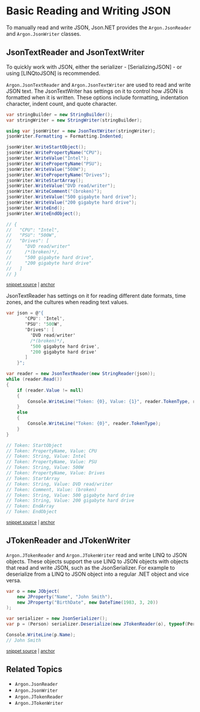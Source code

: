 # Basic Reading and Writing JSON

To manually read and write JSON, Json.NET provides the `Argon.JsonReader` and `Argon.JsonWriter` classes.


## JsonTextReader and JsonTextWriter

To quickly work with JSON, either the serializer - [SerializingJSON] - or using [LINQtoJSON] is recommended.

`Argon.JsonTextReader` and `Argon.JsonTextWriter` are used to read and write JSON text. The JsonTextWriter has settings on it to control how JSON is formatted when it is written. These options include formatting, indentation character, indent count, and quote character.

<!-- snippet: ReadingAndWritingJsonText -->
<a id='snippet-readingandwritingjsontext'></a>
```cs
var stringBuilder = new StringBuilder();
var stringWriter = new StringWriter(stringBuilder);

using var jsonWriter = new JsonTextWriter(stringWriter);
jsonWriter.Formatting = Formatting.Indented;

jsonWriter.WriteStartObject();
jsonWriter.WritePropertyName("CPU");
jsonWriter.WriteValue("Intel");
jsonWriter.WritePropertyName("PSU");
jsonWriter.WriteValue("500W");
jsonWriter.WritePropertyName("Drives");
jsonWriter.WriteStartArray();
jsonWriter.WriteValue("DVD read/writer");
jsonWriter.WriteComment("(broken)");
jsonWriter.WriteValue("500 gigabyte hard drive");
jsonWriter.WriteValue("200 gigabyte hard drive");
jsonWriter.WriteEnd();
jsonWriter.WriteEndObject();

// {
//   "CPU": "Intel",
//   "PSU": "500W",
//   "Drives": [
//     "DVD read/writer"
//     /*(broken)*/,
//     "500 gigabyte hard drive",
//     "200 gigabyte hard drive"
//   ]
// }
```
<sup><a href='/src/Tests/Documentation/ReadingAndWritingJsonTests.cs#L12-L45' title='Snippet source file'>snippet source</a> | <a href='#snippet-readingandwritingjsontext' title='Start of snippet'>anchor</a></sup>
<!-- endSnippet -->

JsonTextReader has settings on it for reading different date formats, time zones, and the cultures when reading text values.

<!-- snippet: ReadingJsonText -->
<a id='snippet-readingjsontext'></a>
```cs
var json = @"{
       'CPU': 'Intel',
       'PSU': '500W',
       'Drives': [
         'DVD read/writer'
         /*(broken)*/,
         '500 gigabyte hard drive',
         '200 gigabyte hard drive'
       ]
    }";

var reader = new JsonTextReader(new StringReader(json));
while (reader.Read())
{
    if (reader.Value != null)
    {
        Console.WriteLine("Token: {0}, Value: {1}", reader.TokenType, reader.Value);
    }
    else
    {
        Console.WriteLine("Token: {0}", reader.TokenType);
    }
}

// Token: StartObject
// Token: PropertyName, Value: CPU
// Token: String, Value: Intel
// Token: PropertyName, Value: PSU
// Token: String, Value: 500W
// Token: PropertyName, Value: Drives
// Token: StartArray
// Token: String, Value: DVD read/writer
// Token: Comment, Value: (broken)
// Token: String, Value: 500 gigabyte hard drive
// Token: String, Value: 200 gigabyte hard drive
// Token: EndArray
// Token: EndObject
```
<sup><a href='/src/Tests/Documentation/ReadingAndWritingJsonTests.cs#L51-L91' title='Snippet source file'>snippet source</a> | <a href='#snippet-readingjsontext' title='Start of snippet'>anchor</a></sup>
<!-- endSnippet -->


## JTokenReader and JTokenWriter</title>

`Argon.JTokenReader` and `Argon.JTokenWriter` read and write LINQ to JSON objects. These objects support the use LINQ to JSON objects with objects that read and write JSON, such as the JsonSerializer. For example to deserialize from a LINQ to JSON object into a regular .NET object and vice versa.

<!-- snippet: ReadingAndWritingJsonLinq -->
<a id='snippet-readingandwritingjsonlinq'></a>
```cs
var o = new JObject(
    new JProperty("Name", "John Smith"),
    new JProperty("BirthDate", new DateTime(1983, 3, 20))
);

var serializer = new JsonSerializer();
var p = (Person) serializer.Deserialize(new JTokenReader(o), typeof(Person));

Console.WriteLine(p.Name);
// John Smith
```
<sup><a href='/src/Tests/Documentation/ReadingAndWritingJsonTests.cs#L97-L110' title='Snippet source file'>snippet source</a> | <a href='#snippet-readingandwritingjsonlinq' title='Start of snippet'>anchor</a></sup>
<!-- endSnippet -->


## Related Topics

 * `Argon.JsonReader`
 * `Argon.JsonWriter`
 * `Argon.JTokenReader`
 * `Argon.JTokenWriter`
